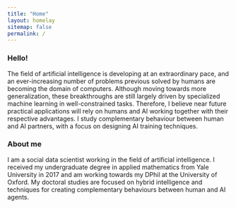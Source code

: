 ```yaml
---
title: "Home"
layout: homelay
sitemap: false
permalink: /
---
```


### Hello!

The field of artificial intelligence is developing at an extraordinary pace, and an ever-increasing number of problems previous solved by humans are becoming the domain of computers. Although moving towards more generalization, these breakthroughs are still largely driven by specialized machine learning in well-constrained tasks. Therefore, I believe near future practical applications will rely on humans and AI working together with their respective advantages. I study complementary behaviour between human and AI partners, with a focus on designing AI training techniques. 

<!---
<div class="container">
<div class="row">
<center>
<img src="{{ site.url }}{{ site.baseurl }}/images/banner.jpg" width="100%"/><br/>
Examples of Feynman diagrams. <br/>
Feynman R., The theory of positrons. <i>Phys. Rev.</i> (1949)
</center>
</div>
</div>
<br/>
-->

### About me

I am a social data scientist working in the field of artificial intelligence.
I received my undergraduate degree in applied mathematics from Yale University in 2017 and am working towards my DPhil at the University of Oxford.
My doctoral studies are focused on hybrid intelligence and techniques for creating complementary behaviours between human and AI agents.
